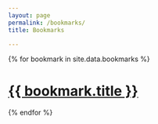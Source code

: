 ```yaml
---
layout: page
permalink: /bookmarks/
title: Bookmarks

---
```



{% for bookmark in site.data.bookmarks %}

<div class="project ">
<div class="thumbnail">
<a href="{{ bookmark.url }}">
<span>
<h1>{{ bookmark.title }}</h1>
</span>
</a>
</div>
</div>

{% endfor %}



